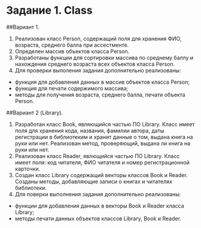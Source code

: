 # Задание 1. Class
##Вариант 1.
1.	Реализован класс Person, содержащий поля для хранения ФИО, возраста, среднего балла при ассестменте. 
2.	Определен массив объектов класса Person.
3.	Разработаны функции для сортировки массива по среднему баллу и нахождения среднего возраста всех объектов класса Person.
4.	Для проверки выполения задания дополнительно реализованы:
- функция для добавления данных в массив объектов класса Person;
- функция для печати содержимого массива;
- методы для получения возраста, среднего балла, печати объекта Person. 

##Вариант 2 (Library).
1.	Разработан класс Book, являющийся частью ПО Library. Класс имеет поля для хранения кода, названия, фамилии автора, даты регистрации в библиотеким и хранит данные о том, выдана книга на руки или нет. 
Реализован метод, проверяющий, выдана ли книга на руки или нет. 
2.	Реализован класс Reader, явлющийся частью ПО Library. Класс имеет поля: код читателя, ФИО читателя и номер регистрационной карточки.
3.	Создан класс Library содержащий векторы классов Book и Reader. Созданы методы, добавляющие записи о книгах и читателях библиотеки.
4.	Для поверки выполнения задания дополнительно реализованы:
- функции для добавления данных в векторы Book и Reader класса Library;
- методы печати данных объектов классов Library, Book и Reader.
